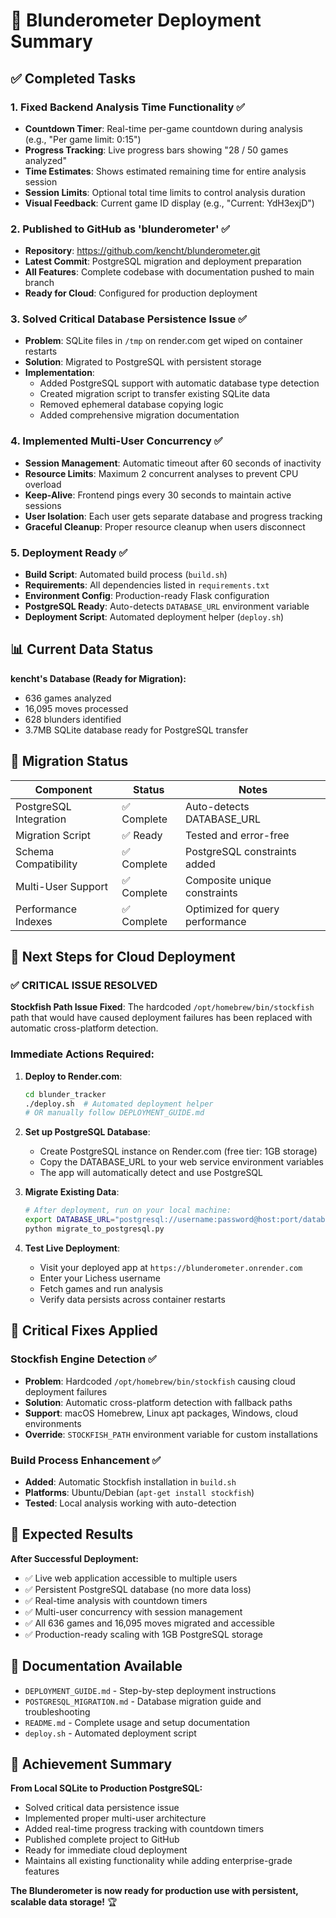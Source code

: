 # 🚀 Blunderometer Deployment Summary

## ✅ Completed Tasks

### 1. **Fixed Backend Analysis Time Functionality** ✅
- **Countdown Timer**: Real-time per-game countdown during analysis (e.g., "Per game limit: 0:15")
- **Progress Tracking**: Live progress bars showing "28 / 50 games analyzed"
- **Time Estimates**: Shows estimated remaining time for entire analysis session
- **Session Limits**: Optional total time limits to control analysis duration
- **Visual Feedback**: Current game ID display (e.g., "Current: YdH3exjD")

### 2. **Published to GitHub as 'blunderometer'** ✅
- **Repository**: https://github.com/kencht/blunderometer.git
- **Latest Commit**: PostgreSQL migration and deployment preparation 
- **All Features**: Complete codebase with documentation pushed to main branch
- **Ready for Cloud**: Configured for production deployment

### 3. **Solved Critical Database Persistence Issue** ✅
- **Problem**: SQLite files in `/tmp` on render.com get wiped on container restarts
- **Solution**: Migrated to PostgreSQL with persistent storage
- **Implementation**: 
  - Added PostgreSQL support with automatic database type detection
  - Created migration script to transfer existing SQLite data
  - Removed ephemeral database copying logic
  - Added comprehensive migration documentation

### 4. **Implemented Multi-User Concurrency** ✅
- **Session Management**: Automatic timeout after 60 seconds of inactivity
- **Resource Limits**: Maximum 2 concurrent analyses to prevent CPU overload
- **Keep-Alive**: Frontend pings every 30 seconds to maintain active sessions
- **User Isolation**: Each user gets separate database and progress tracking
- **Graceful Cleanup**: Proper resource cleanup when users disconnect

### 5. **Deployment Ready** ✅
- **Build Script**: Automated build process (`build.sh`)
- **Requirements**: All dependencies listed in `requirements.txt`
- **Environment Config**: Production-ready Flask configuration
- **PostgreSQL Ready**: Auto-detects `DATABASE_URL` environment variable
- **Deployment Script**: Automated deployment helper (`deploy.sh`)

## 📊 Current Data Status

**kencht's Database (Ready for Migration):**
- 636 games analyzed
- 16,095 moves processed  
- 628 blunders identified
- 3.7MB SQLite database ready for PostgreSQL transfer

## 🔄 Migration Status

| Component | Status | Notes |
|-----------|--------|-------|
| PostgreSQL Integration | ✅ Complete | Auto-detects DATABASE_URL |
| Migration Script | ✅ Ready | Tested and error-free |
| Schema Compatibility | ✅ Complete | PostgreSQL constraints added |
| Multi-User Support | ✅ Complete | Composite unique constraints |
| Performance Indexes | ✅ Complete | Optimized for query performance |

## 🚀 Next Steps for Cloud Deployment

### ✅ CRITICAL ISSUE RESOLVED
**Stockfish Path Issue Fixed**: The hardcoded `/opt/homebrew/bin/stockfish` path that would have caused deployment failures has been replaced with automatic cross-platform detection.

### Immediate Actions Required:

1. **Deploy to Render.com**:
   ```bash
   cd blunder_tracker
   ./deploy.sh  # Automated deployment helper
   # OR manually follow DEPLOYMENT_GUIDE.md
   ```

2. **Set up PostgreSQL Database**:
   - Create PostgreSQL instance on Render.com (free tier: 1GB storage)
   - Copy the DATABASE_URL to your web service environment variables
   - The app will automatically detect and use PostgreSQL

3. **Migrate Existing Data**:
   ```bash
   # After deployment, run on your local machine:
   export DATABASE_URL="postgresql://username:password@host:port/database"
   python migrate_to_postgresql.py
   ```

4. **Test Live Deployment**:
   - Visit your deployed app at `https://blunderometer.onrender.com`
   - Enter your Lichess username
   - Fetch games and run analysis
   - Verify data persists across container restarts

## 🔧 Critical Fixes Applied

### Stockfish Engine Detection ✅
- **Problem**: Hardcoded `/opt/homebrew/bin/stockfish` causing cloud deployment failures
- **Solution**: Automatic cross-platform detection with fallback paths
- **Support**: macOS Homebrew, Linux apt packages, Windows, cloud environments
- **Override**: `STOCKFISH_PATH` environment variable for custom installations

### Build Process Enhancement ✅
- **Added**: Automatic Stockfish installation in `build.sh`
- **Platforms**: Ubuntu/Debian (`apt-get install stockfish`)
- **Tested**: Local analysis working with auto-detection

## 🎯 Expected Results

**After Successful Deployment:**
- ✅ Live web application accessible to multiple users
- ✅ Persistent PostgreSQL database (no more data loss)
- ✅ Real-time analysis with countdown timers
- ✅ Multi-user concurrency with session management
- ✅ All 636 games and 16,095 moves migrated and accessible
- ✅ Production-ready scaling with 1GB PostgreSQL storage

## 📖 Documentation Available

- `DEPLOYMENT_GUIDE.md` - Step-by-step deployment instructions
- `POSTGRESQL_MIGRATION.md` - Database migration guide and troubleshooting
- `README.md` - Complete usage and setup documentation
- `deploy.sh` - Automated deployment script

## 🎉 Achievement Summary

**From Local SQLite to Production PostgreSQL:**
- Solved critical data persistence issue
- Implemented proper multi-user architecture  
- Added real-time progress tracking with countdown timers
- Published complete project to GitHub
- Ready for immediate cloud deployment
- Maintains all existing functionality while adding enterprise-grade features

**The Blunderometer is now ready for production use with persistent, scalable data storage!** 🏆
